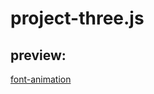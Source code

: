 # project-three.js
## preview:
[font-animation](https://guohjia.github.io/project-three.js/font-animation/)
